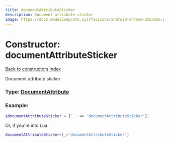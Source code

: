 ```yaml
---
title: documentAttributeSticker
description: Document attribute sticker
image: https://docs.madelineproto.xyz/favicons/android-chrome-256x256.png
---
```

# Constructor: documentAttributeSticker  
[Back to constructors index](index.md)



Document attribute sticker




### Type: [DocumentAttribute](../types/DocumentAttribute.md)


### Example:

```php
$documentAttributeSticker = ['_' => 'documentAttributeSticker'];
```  


Or, if you're into Lua:

```lua
documentAttributeSticker={_='documentAttributeSticker'}

```


